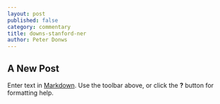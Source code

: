 ```yaml
---
layout: post
published: false
category: commentary
title: downs-stanford-ner
author: Peter Donws
---
```

## A New Post

Enter text in [Markdown](http://daringfireball.net/projects/markdown/). Use the toolbar above, or click the **?** button for formatting help.
